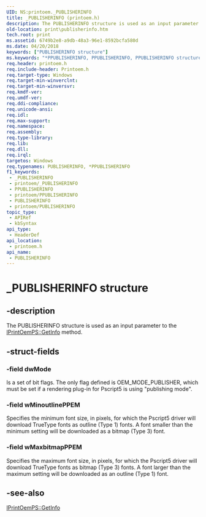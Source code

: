 ```yaml
---
UID: NS:printoem._PUBLISHERINFO
title: _PUBLISHERINFO (printoem.h)
description: The PUBLISHERINFO structure is used as an input parameter to the IPrintOemPS::GetInfo method.
old-location: print\publisherinfo.htm
tech.root: print
ms.assetid: 6749b2e8-a9db-48a3-96e1-8592bcfa580d
ms.date: 04/20/2018
keywords: ["PUBLISHERINFO structure"]
ms.keywords: "*PPUBLISHERINFO, PPUBLISHERINFO, PPUBLISHERINFO structure pointer [Print Devices], PUBLISHERINFO, PUBLISHERINFO structure [Print Devices], _PUBLISHERINFO, print.publisherinfo, print_unidrv-pscript_rendering_dbd3e74a-00bd-4c21-80e5-80b788f83bb2.xml, printoem/PPUBLISHERINFO, printoem/PUBLISHERINFO"
req.header: printoem.h
req.include-header: Printoem.h
req.target-type: Windows
req.target-min-winverclnt: 
req.target-min-winversvr: 
req.kmdf-ver: 
req.umdf-ver: 
req.ddi-compliance: 
req.unicode-ansi: 
req.idl: 
req.max-support: 
req.namespace: 
req.assembly: 
req.type-library: 
req.lib: 
req.dll: 
req.irql: 
targetos: Windows
req.typenames: PUBLISHERINFO, *PPUBLISHERINFO
f1_keywords:
 - _PUBLISHERINFO
 - printoem/_PUBLISHERINFO
 - PPUBLISHERINFO
 - printoem/PPUBLISHERINFO
 - PUBLISHERINFO
 - printoem/PUBLISHERINFO
topic_type:
 - APIRef
 - kbSyntax
api_type:
 - HeaderDef
api_location:
 - printoem.h
api_name:
 - PUBLISHERINFO
---
```


# _PUBLISHERINFO structure


## -description

The PUBLISHERINFO structure is used as an input parameter to the <a href="/windows-hardware/drivers/ddi/prcomoem/nf-prcomoem-iprintoemps-getinfo">IPrintOemPS::GetInfo</a> method.

## -struct-fields

### -field dwMode

Is a set of bit flags. The only flag defined is OEM_MODE_PUBLISHER, which must be set if a rendering plug-in for Pscript5 is using "publishing mode".

### -field wMinoutlinePPEM

Specifies the minimum font size, in pixels, for which the Pscript5 driver will download TrueType fonts as outline (Type 1) fonts. A font smaller than the minimum setting will be downloaded as a bitmap (Type 3) font.

### -field wMaxbitmapPPEM

Specifies the maximum font size, in pixels, for which the Pscript5 driver will download TrueType fonts as bitmap (Type 3) fonts. A font larger than the maximum setting will be downloaded as an outline (Type 1) font.

## -see-also

<a href="/windows-hardware/drivers/ddi/prcomoem/nf-prcomoem-iprintoemps-getinfo">IPrintOemPS::GetInfo</a>